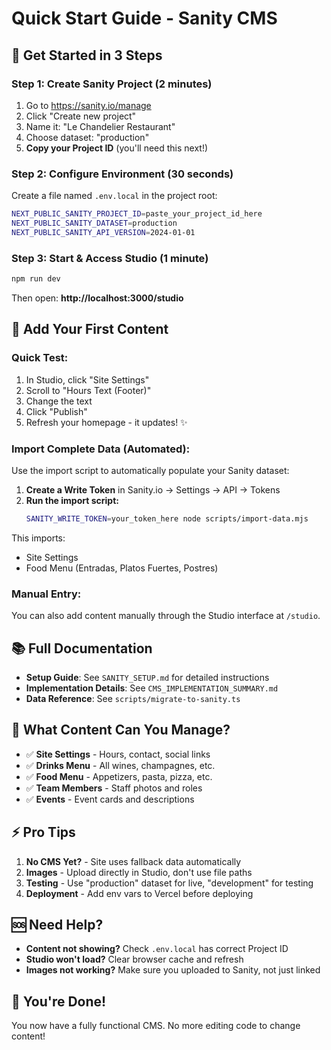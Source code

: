 # Quick Start Guide - Sanity CMS

## 🚀 Get Started in 3 Steps

### Step 1: Create Sanity Project (2 minutes)

1. Go to https://sanity.io/manage
2. Click "Create new project"
3. Name it: "Le Chandelier Restaurant"
4. Choose dataset: "production"
5. **Copy your Project ID** (you'll need this next!)

### Step 2: Configure Environment (30 seconds)

Create a file named `.env.local` in the project root:

```bash
NEXT_PUBLIC_SANITY_PROJECT_ID=paste_your_project_id_here
NEXT_PUBLIC_SANITY_DATASET=production
NEXT_PUBLIC_SANITY_API_VERSION=2024-01-01
```

### Step 3: Start & Access Studio (1 minute)

```bash
npm run dev
```

Then open: **http://localhost:3000/studio**

## 📝 Add Your First Content

### Quick Test:
1. In Studio, click "Site Settings"
2. Scroll to "Hours Text (Footer)"
3. Change the text
4. Click "Publish"
5. Refresh your homepage - it updates! ✨

### Import Complete Data (Automated):

Use the import script to automatically populate your Sanity dataset:

1. **Create a Write Token** in Sanity.io → Settings → API → Tokens
2. **Run the import script:**
   ```bash
   SANITY_WRITE_TOKEN=your_token_here node scripts/import-data.mjs
   ```

This imports:
- Site Settings
- Food Menu (Entradas, Platos Fuertes, Postres)

### Manual Entry:

You can also add content manually through the Studio interface at `/studio`.

## 📚 Full Documentation

- **Setup Guide**: See `SANITY_SETUP.md` for detailed instructions
- **Implementation Details**: See `CMS_IMPLEMENTATION_SUMMARY.md`
- **Data Reference**: See `scripts/migrate-to-sanity.ts`

## 🎯 What Content Can You Manage?

- ✅ **Site Settings** - Hours, contact, social links
- ✅ **Drinks Menu** - All wines, champagnes, etc.
- ✅ **Food Menu** - Appetizers, pasta, pizza, etc.
- ✅ **Team Members** - Staff photos and roles
- ✅ **Events** - Event cards and descriptions

## ⚡ Pro Tips

1. **No CMS Yet?** - Site uses fallback data automatically
2. **Images** - Upload directly in Studio, don't use file paths
3. **Testing** - Use "production" dataset for live, "development" for testing
4. **Deployment** - Add env vars to Vercel before deploying

## 🆘 Need Help?

- **Content not showing?** Check `.env.local` has correct Project ID
- **Studio won't load?** Clear browser cache and refresh
- **Images not working?** Make sure you uploaded to Sanity, not just linked

## 🎉 You're Done!

You now have a fully functional CMS. No more editing code to change content!

